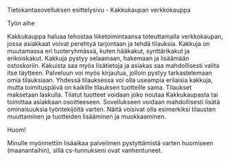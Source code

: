 Tietokantasovelluksen esittelysivu - Kakkukaupan verkkokauppa


Työn aihe

Kakkukauppa haluaa tehostaa liiketoimintaansa toteuttamalla verkkokaupan, jossa asiakkaat voivat perehtyä tarjontaan ja tehdä tilauksia. Kakkuja on muutamassa eri tuoteryhmässä, kuten hääkakut, synttärikakut ja erikoiskakut. Kakkuja pystyy selaamaan, hakemaan ja lisäämään ostoskoriin. Kakuista saa myös lisätietoja ja asiakas saa mahdollisesti valita itse täytteen. Palveluun voi myös kirjautua, jolloin pystyy tarkastelemaan omia tilauksiaan. Yhdessä tilauksessa voi olla useampia erilaisia kakkuja, mutta toimituspäivä on kaikille tilauksen tuotteille sama. Tilaukset maksetaan laskulla. Tilatut tuotteet voidaan joko noutaa Kakkukaupasta tai toimittaa asiakkaan osoitteeseen. Sovellukseen voidaan mahdollisesti lisätä ominaisuuksia työntekijöitä varten. Näitä voisivat olla esimerkiksi tilausten muuttaminen ja tuotteiden lisääminen ja muokkaaminen.



Huom!

Minulle myönnettiin lisäaikaa palvelimen pystyttämistä varten huomiseen (maanantaihin), sillä cs-tunnukseni ovat vanhentuneet.

